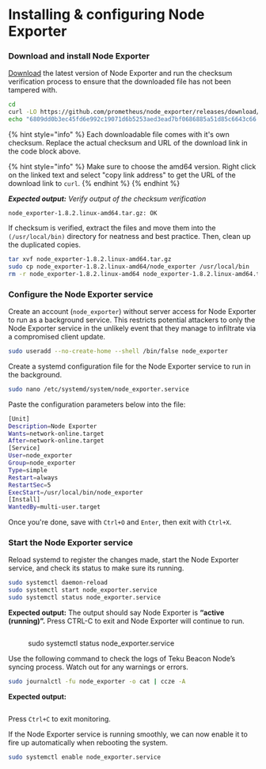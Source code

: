 # Installing & configuring Node Exporter

### Download and install Node Exporter

[Download](https://prometheus.io/download/#node_exporter) the latest version of Node Exporter and run the checksum verification process to ensure that the downloaded file has not been tampered with.

```bash
cd
curl -LO https://github.com/prometheus/node_exporter/releases/download/v1.8.2/node_exporter-1.8.2.linux-amd64.tar.gz
echo "6809dd0b3ec45fd6e992c19071d6b5253aed3ead7bf0686885a51d85c6643c66 node_exporter-1.8.2.linux-amd64.tar.gz" | sha256sum --check
```

{% hint style="info" %}
Each downloadable file comes with it's own checksum. Replace the actual checksum and URL of the download link in the code block above.

{% hint style="info" %}
Make sure to choose the amd64 version. Right click on the linked text and select "copy link address" to get the URL of the download link to `curl`.
{% endhint %}
{% endhint %}

_**Expected output:** Verify output of the checksum verification_

```
node_exporter-1.8.2.linux-amd64.tar.gz: OK
```

If checksum is verified, extract the files and move them into the `(/usr/local/bin)` directory for neatness and best practice. Then, clean up the duplicated copies.

```bash
tar xvf node_exporter-1.8.2.linux-amd64.tar.gz
sudo cp node_exporter-1.8.2.linux-amd64/node_exporter /usr/local/bin
rm -r node_exporter-1.8.2.linux-amd64 node_exporter-1.8.2.linux-amd64.tar.gz
```

### Configure the Node Exporter service

Create an account (`node_exporter`) without server access for Node Exporter to run as a background service. This restricts potential attackers to only the Node Exporter service in the unlikely event that they manage to infiltrate via a compromised client update.

```bash
sudo useradd --no-create-home --shell /bin/false node_exporter
```

Create a systemd configuration file for the Node Exporter service to run in the background.

```bash
sudo nano /etc/systemd/system/node_exporter.service
```

Paste the configuration parameters below into the file:

```bash
[Unit]
Description=Node Exporter
Wants=network-online.target
After=network-online.target
[Service]
User=node_exporter
Group=node_exporter
Type=simple
Restart=always
RestartSec=5
ExecStart=/usr/local/bin/node_exporter
[Install]
WantedBy=multi-user.target
```

Once you're done, save with `Ctrl+O` and `Enter`, then exit with `Ctrl+X`.

### Start the Node Exporter service

Reload systemd to register the changes made, start the Node Exporter service, and check its status to make sure its running.

```bash
sudo systemctl daemon-reload
sudo systemctl start node_exporter.service
sudo systemctl status node_exporter.service
```

**Expected output:** The output should say Node Exporter is **“active (running)”.** Press CTRL-C to exit and Node Exporter will continue to run.

<figure><img src="../../.gitbook/assets/Screenshot 2023-08-10 at 5.20.13 PM.png" alt=""><figcaption><p>sudo systemctl status node_exporter.service</p></figcaption></figure>

Use the following command to check the logs of Teku Beacon Node’s syncing process. Watch out for any warnings or errors.

```bash
sudo journalctl -fu node_exporter -o cat | ccze -A
```

**Expected output:**

<figure><img src="../../.gitbook/assets/Screenshot 2023-08-10 at 5.20.47 PM.png" alt=""><figcaption></figcaption></figure>

Press `Ctrl+C` to exit monitoring.

If the Node Exporter service is running smoothly, we can now enable it to fire up automatically when rebooting the system.

```bash
sudo systemctl enable node_exporter.service
```
